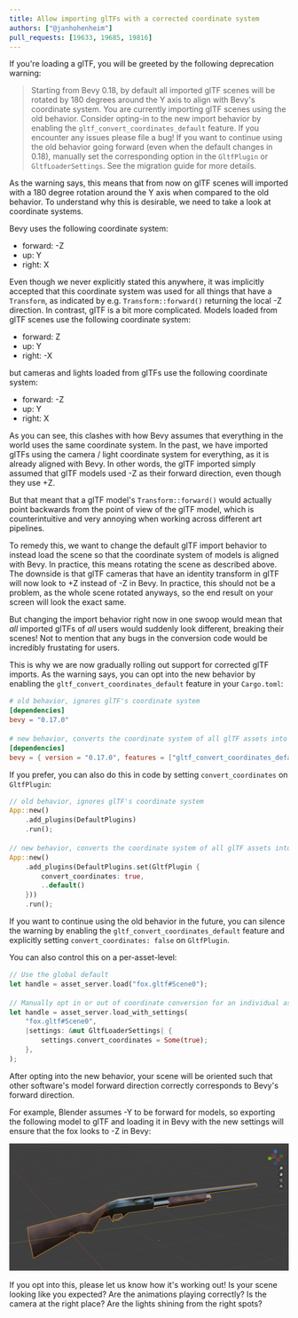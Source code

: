 ```yaml
---
title: Allow importing glTFs with a corrected coordinate system
authors: ["@janhohenheim"]
pull_requests: [19633, 19685, 19816]
---
```


If you're loading a glTF, you will be greeted by the following deprecation warning:

> Starting from Bevy 0.18, by default all imported glTF scenes will be rotated by 180 degrees around the Y axis to align with Bevy's coordinate system.
> You are currently importing glTF scenes using the old behavior. Consider opting-in to the new import behavior by enabling the `gltf_convert_coordinates_default` feature.
> If you encounter any issues please file a bug!
> If you want to continue using the old behavior going forward (even when the default changes in 0.18), manually set the corresponding option in the `GltfPlugin` or `GltfLoaderSettings`.
> See the migration guide for more details.

As the warning says, this means that from now on glTF scenes will imported with a 180 degree rotation around the Y axis when compared to the old behavior.
To understand why this is desirable, we need to take a look at coordinate systems.

Bevy uses the following coordinate system:

- forward: -Z
- up: Y
- right: X

Even though we never explicitly stated this anywhere, it was implicitly accepted that this coordinate system was used for all things that have a `Transform`,
as indicated by e.g. `Transform::forward()` returning the local -Z direction. In contrast, glTF is a bit more complicated. Models loaded from glTF scenes use the following coordinate system:

- forward: Z
- up: Y
- right: -X

but cameras and lights loaded from glTFs use the following coordinate system:

- forward: -Z
- up: Y
- right: X

As you can see, this clashes with how Bevy assumes that everything in the world uses the same coordinate system.
In the past, we have imported glTFs using the camera / light coordinate system for everything, as it is already aligned with Bevy.
In other words, the glTF imported simply assumed that glTF models used -Z as their forward direction, even though they use +Z.

But that meant that a glTF model's `Transform::forward()` would actually point backwards from the point of view of the glTF model,
which is counterintuitive and very annoying when working across different art pipelines.

To remedy this, we want to change the default glTF import behavior to instead load the scene so that the coordinate system of models is aligned with Bevy.
In practice, this means rotating the scene as described above.
The downside is that glTF cameras that have an identity transform in glTF will now look to +Z instead of -Z in Bevy. In practice, this should not be a problem,
as the whole scene rotated anyways, so the end result on your screen will look the exact same.

But changing the import behavior right now in one swoop would mean that *all* imported glTFs of *all* users would suddenly look different, breaking their scenes!
Not to mention that any bugs in the conversion code would be incredibly frustating for users.

This is why we are now gradually rolling out support for corrected glTF imports.
As the warning says, you can opt into the new behavior by enabling the `gltf_convert_coordinates_default` feature in your `Cargo.toml`:

```toml
# old behavior, ignores glTF's coordinate system
[dependencies]
bevy = "0.17.0"

# new behavior, converts the coordinate system of all glTF assets into Bevy's coordinate system
[dependencies]
bevy = { version = "0.17.0", features = ["gltf_convert_coordinates_default"] }
```

If you prefer, you can also do this in code by setting `convert_coordinates` on `GltfPlugin`:

```rust
// old behavior, ignores glTF's coordinate system
App::new()
    .add_plugins(DefaultPlugins)
    .run();

// new behavior, converts the coordinate system of all glTF assets into Bevy's coordinate system
App::new()
    .add_plugins(DefaultPlugins.set(GltfPlugin {
        convert_coordinates: true,
        ..default()
    }))
    .run();
```

If you want to continue using the old behavior in the future, you can silence the warning by enabling the `gltf_convert_coordinates_default` feature
and explicitly setting `convert_coordinates: false` on `GltfPlugin`.

You can also control this on a per-asset-level:

```rust
// Use the global default
let handle = asset_server.load("fox.gltf#Scene0");

// Manually opt in or out of coordinate conversion for an individual asset
let handle = asset_server.load_with_settings(
    "fox.gltf#Scene0",
    |settings: &mut GltfLoaderSettings| {
        settings.convert_coordinates = Some(true);
    },
);
```

After opting into the new behavior, your scene will be oriented such that other software's model forward direction correctly corresponds to Bevy's forward direction.

For example, Blender assumes -Y to be forward for models, so exporting the following model to glTF and loading it in Bevy with the new settings will ensure that the fox looks to -Z in Bevy:

<!-- TODO: Add png from PR description -->
![Blender Coordinate System](blender-coords.png)

If you opt into this, please let us know how it's working out! Is your scene looking like you expected? Are the animations playing correctly? Is the camera at the right place? Are the lights shining from the right spots?
